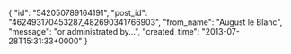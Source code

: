  {
   "id": "542050789164191",
   "post_id": "462493170453287_482690341766903",
   "from_name": "August le Blanc",
   "message": "or administrated by...",
   "created_time": "2013-07-28T15:31:33+0000"
 }
